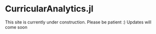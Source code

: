 # CurricularAnalytics.jl

This site is currently under construction. Please be patient :) Updates will come soon